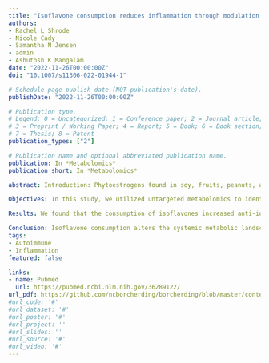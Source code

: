 ```yaml
---
title: "Isoflavone consumption reduces inflammation through modulation of phenylalanine and lipid metabolism"
authors:
- Rachel L Shrode
- Nicole Cady
- Samantha N Jensen
- admin
- Ashutosh K Mangalam
date: "2022-11-26T00:00:00Z"
doi: "10.1007/s11306-022-01944-1"

# Schedule page publish date (NOT publication's date).
publishDate: "2022-11-26T00:00:00Z"

# Publication type.
# Legend: 0 = Uncategorized; 1 = Conference paper; 2 = Journal article;
# 3 = Preprint / Working Paper; 4 = Report; 5 = Book; 6 = Book section;
# 7 = Thesis; 8 = Patent
publication_types: ["2"]

# Publication name and optional abbreviated publication name.
publication: In *Metabolomics*
publication_short: In *Metabolomics*

abstract: Introduction: Phytoestrogens found in soy, fruits, peanuts, and other legumes, have been identified as metabolites capable of providing beneficial effects in multiple pathological conditions due to their ability to mimic endogenous estrogen. Interestingly, the health-promoting effects of some phytoestrogens, such as isoflavones, are dependent on the presence of specific gut bacteria. Specifically, gut bacteria can metabolize isoflavones into equol, which has a higher affinity for endogenous estrogen receptors compared to dietary isoflavones. We have previously shown that patients with multiple sclerosis (MS), a neuroinflammatory disease, lack gut bacteria that are able to metabolize phytoestrogen. Further, we have validated the importance of both isoflavones and phytoestrogen-metabolizing gut bacteria in disease protection utilizing an animal model of MS. Specifically, we have shown that an isoflavone-rich diet can protect from neuroinflammatory diseases, and that protection was dependent on the ability of gut bacteria to metabolize isoflavones into equol. Additionally, mice on a diet with isoflavones showed an anti-inflammatory response compared to the mice on a diet lacking isoflavones. However, it is unknown how isoflavones and/or equol mediates their protective effects, especially their effects on host metabolite levels.

Objectives: In this study, we utilized untargeted metabolomics to identify metabolites found in plasma that were modulated by the presence of dietary isoflavones.

Results: We found that the consumption of isoflavones increased anti-inflammatory monounsaturated fatty acids and beneficial polyunsaturated fatty acids while reducing pro-inflammatory glycerophospholipids, sphingolipids, phenylalanine metabolism, and arachidonic acid derivatives.

Conclusion: Isoflavone consumption alters the systemic metabolic landscape through concurrent increases in monounsaturated fatty acids and beneficial polyunsaturated fatty acids plus reduction in pro-inflammatory metabolites and pathways. This highlights a potential mechanism by which an isoflavone diet may modulate immune-mediated disease.
tags:
- Autoimmune
- Inflammation
featured: false

links:
- name: Pubmed
  url: https://pubmed.ncbi.nlm.nih.gov/36289122/
url_pdf: https://github.com/ncborcherding/borcherding/blob/master/content/publication/shrode2022isoflavone/shrode2022isoflavone.pdf
#url_code: '#'
#url_dataset: '#'
#url_poster: '#'
#url_project: ''
#url_slides: ''
#url_source: '#'
#url_video: '#'
---
```


